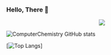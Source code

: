 ### Hello, There 🐧
<p align="center">
  <a href="https://skillicons.dev">
    <img src="https://skillicons.dev/icons?i=emacs,git,linux,cpp,c" />
     </a>
  </p>

![ComputerChemistry GitHub stats](https://github-readme-stats.vercel.app/api?username=ComputerChemistry&show_icons=true&theme=gruvbox)

[![Top Langs](https://github-readme-stats.vercel.app/api/top-langs/?username=ComputerChemistry&theme=gruvbox)]

